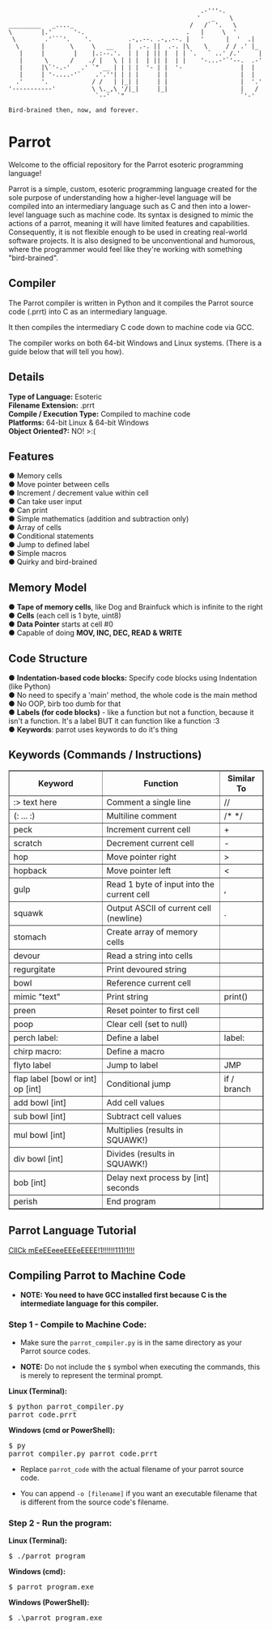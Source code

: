 ```
                                                     .-'''-.           
                                                    '   _    \         
_________   _...._                                /   /` '.   \        
\        |.'      '-.                            .   |     \  '        
 \        .'```'.    '.          .-,.--. .-,.--. |   '      |  '  .|   
  \      |       \     \   __    |  .-. ||  .-. |\    \     / / .' |_  
   |     |        |    |.:--.'.  | |  | || |  | | `.   ` ..' /.'     | 
   |      \      /    ./ |   \ | | |  | || |  | |    '-...-'`'--.  .-' 
   |     |\`'-.-'   .' `" __ | | | |  '- | |  '-                |  |   
   |     | '-....-'`    .'.''| | | |     | |                    |  |   
  .'     '.            / /   | |_| |     | |                    |  '.' 
'-----------'          \ \._,\ '/|_|     |_|                    |   /  
                        `--'  `"                                `'-'

Bird-brained then, now, and forever.
```

# Parrot
Welcome to the official repository for the Parrot esoteric programming language!

Parrot is a simple, custom, esoteric programming language created for the sole purpose of
understanding how a higher-level language will be compiled into an intermediary language such as C and then into a lower-level language such as
machine code. Its syntax is designed to mimic the actions of a parrot, meaning it will have limited features
and capabilities. Consequently, it is not flexible enough to be used in creating real-world software projects. It
is also designed to be unconventional and humorous, where the programmer would feel like they're working
with something "bird-brained".

<h2>Compiler</h2>

The Parrot compiler is written in Python and it compiles the Parrot source code (.prrt) into C as an intermediary language.

It then compiles the intermediary C code down to machine code via GCC.

The compiler works on both 64-bit Windows and Linux systems. (There is a guide below that will tell you how).

<h2>Details</h2>
<b>Type of Language:</b> Esoteric</br>
<b>Filename Extension:</b> .prrt</br>
<b>Compile / Execution Type:</b> Compiled to machine code</br>
<b>Platforms:</b> 64-bit Linux & 64-bit Windows</br>
<b>Object Oriented?:</b> NO! >:( </br>

<h2>Features</h2>
●	Memory cells</br>
●	Move pointer between cells</br>
●	Increment / decrement value within cell</br>
●	Can take user input</br>
●	Can print</br>
●	Simple mathematics (addition and subtraction only)</br>
●	Array of cells</br>
●	Conditional statements</br>
●	Jump to defined label</br>
●	Simple macros</br>
●	Quirky and bird-brained</br>

<h2>Memory Model</h2>
●	<b>Tape of memory cells</b>, like Dog and Brainfuck which is infinite to the right</br>
●	<b>Cells</b> (each cell is 1 byte, uint8)</br>
●	<b>Data Pointer</b> starts at cell #0</br>
●	Capable of doing <b>MOV, INC, DEC, READ & WRITE</b></br>

<h2>Code Structure</h2>
●	<b>Indentation-based code blocks:</b> Specify code blocks using Indentation (like Python)</br>
●	No need to specify a 'main' method, the whole code is the main method</br>
●	No OOP, birb too dumb for that</br>
●	<b>Labels (for code blocks)</b> - like a function but not a function, because it isn't a function. It's a label BUT it can function like a function :3</br>
●	<b>Keywords</b>: parrot uses keywords to do it's thing</br>

<h2>Keywords (Commands / Instructions)</h2>
<table border="1" cellpadding="8" cellspacing="0">
  <thead>
    <tr>
      <th>Keyword</th>
      <th>Function</th>
      <th>Similar To</th>
    </tr>
  </thead>
  <tbody>
    <tr><td>:> text here</td><td>Comment a single line</td><td>//</td></tr>
    <tr><td>(: ... :)</td><td>Multiline comment</td><td>/* */</td></tr>
    <tr><td>peck</td><td>Increment current cell</td><td>+</td></tr>
    <tr><td>scratch</td><td>Decrement current cell</td><td>-</td></tr>
    <tr><td>hop</td><td>Move pointer right</td><td>></td></tr>
    <tr><td>hopback</td><td>Move pointer left</td><td><</td></tr>
    <tr><td>gulp</td><td>Read 1 byte of input into the current cell</td><td>,</td></tr>
    <tr><td>squawk</td><td>Output ASCII of current cell (newline)</td><td>.</td></tr>
    <tr><td>stomach</td><td>Create array of memory cells</td><td></td></tr>
    <tr><td>devour</td><td>Read a string into cells</td><td></td></tr>
    <tr><td>regurgitate</td><td>Print devoured string</td><td></td></tr>
    <tr><td>bowl</td><td>Reference current cell</td><td></td></tr>
    <tr><td>mimic "text"</td><td>Print string</td><td>print()</td></tr>
    <tr><td>preen</td><td>Reset pointer to first cell</td><td></td></tr>
    <tr><td>poop</td><td>Clear cell (set to null)</td><td></td></tr>
    <tr><td>perch label:</td><td>Define a label</td><td>label:</td></tr>
    <tr><td>chirp macro:</td><td>Define a macro</td><td></td></tr>
    <tr><td>flyto label</td><td>Jump to label</td><td>JMP</td></tr>
    <tr><td>flap label [bowl or int] op [int]</td><td>Conditional jump</td><td>if / branch</td></tr>
    <tr><td>add bowl [int]</td><td>Add cell values</td><td></td></tr>
    <tr><td>sub bowl [int]</td><td>Subtract cell values</td><td></td></tr>
    <tr><td>mul bowl [int]</td><td>Multiplies (results in SQUAWK!)</td><td></td></tr>
    <tr><td>div bowl [int]</td><td>Divides (results in SQUAWK!)</td><td></td></tr>
    <tr><td>bob [int]</td><td>Delay next process by [int] seconds</td><td></td></tr>
    <tr><td>perish</td><td>End program</td><td></td></tr>
  </tbody>
</table>

<h2>Parrot Language Tutorial</h2>
<a href="https://docs.google.com/document/d/1IgqcnB6-iD6ZBU52MgKmxDRcPYgQp5ntIfE1MP1B4pk/edit?tab=t.0#heading=h.m59wwcb2bhvs">ClICk mEeEEeeeEEEeEEEE!1!!!!!!111!1!!!</a>

<h2>Compiling Parrot to Machine Code</h2>

- <b>NOTE: You need to have GCC installed first because C is the intermediate language for this compiler.</b>

<h3>Step 1 - Compile to Machine Code:</h3>

- Make sure the `parrot_compiler.py` is in the same directory as your Parrot source codes.

- <b>NOTE:</b> Do not include the `$` symbol when executing the commands, this is merely to represent the terminal prompt.

<b>Linux (Terminal):</b><pre>$ python parrot_compiler.py parrot_code.prrt</pre>
<b>Windows (cmd or PowerShell):</b><pre>$ py parrot_compiler.py parrot_code.prrt</pre>
- Replace `parrot_code` with the actual filename of your parrot source code.

- You can append `-o [filename]` if you want an executable filename that is different from the source code's filename.

<h3>Step 2 - Run the program:</h3>

<b>Linux (Terminal):</b><pre>$ ./parrot_program</pre>
<b>Windows (cmd):</b><pre>$ parrot_program.exe</pre>
<b>Windows (PowerShell):</b><pre>$ .\parrot_program.exe</pre>

